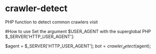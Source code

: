 # crawler-detect
PHP function to detect common crawlers visit

#How to use
Set the argument $USER_AGENT with the superglobal PHP $_SERVER['HTTP_USER_AGENT']:

$agent = $_SERVER['HTTP_USER_AGENT'];
$bot = crawler_detect($agent); 
